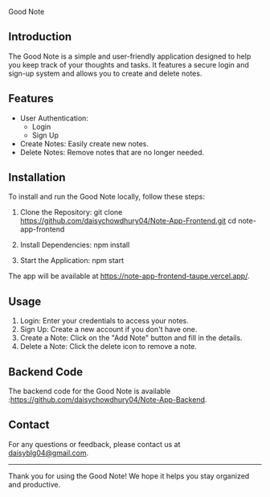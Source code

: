 Good Note

## Introduction
The Good Note is a simple and user-friendly application designed to help you keep track of your thoughts and tasks. It features a secure login and sign-up system and allows you to create and delete notes.

## Features
- User Authentication:
  - Login
  - Sign Up
- Create Notes: Easily create new notes.
- Delete Notes: Remove notes that are no longer needed.

## Installation
To install and run the Good Note locally, follow these steps:

1. Clone the Repository:
        git clone https://github.com/daisychowdhury04/Note-App-Frontend.git
    cd note-app-frontend
    

2. Install Dependencies:
        npm install
    

3. Start the Application:
        npm start
    

The app will be available at https://note-app-frontend-taupe.vercel.app/.

## Usage
1. Login: Enter your credentials to access your notes.
2. Sign Up: Create a new account if you don't have one.
3. Create a Note: Click on the "Add Note" button and fill in the details.
4. Delete a Note: Click the delete icon to remove a note.

## Backend Code
The backend code for the Good Note is available :https://github.com/daisychowdhury04/Note-App-Backend.

## Contact
For any questions or feedback, please contact us at [daisyblg04@gmail.com](mailto:daisyblg04@gmail.com).

---

Thank you for using the Good Note! We hope it helps you stay organized and productive.
